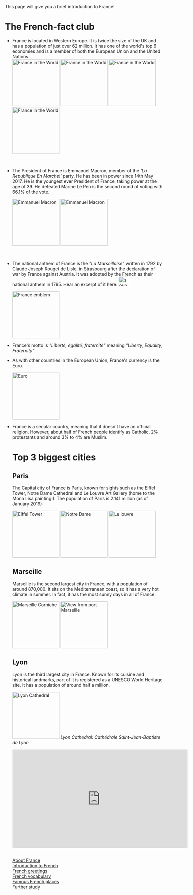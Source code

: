 <body> This page will give you a brief introduction to France! 
  <h1> The French-fact club </h1>
  <ul>
<p> <li> France is located in Western Europe. It is twice the size of the UK and has a population of just over 62 million. It has one of the world's top 6 economies and is a member of both the European Union and the United Nations.</li> 
<img src="https://upload.wikimedia.org/wikipedia/commons/thumb/a/a4/EU-France_%28orthographic_projection%29.svg/440px-EU-France_%28orthographic_projection%29.svg.png" alt="France in the World" height="150" > <img src="https://upload.wikimedia.org/wikipedia/commons/thumb/d/d7/France_base_map_18_regions.png/1296px-France_base_map_18_regions.png" alt="France in the World" height="150" > <img src="https://upload.wikimedia.org/wikipedia/commons/thumb/b/b7/Flag_of_Europe.svg/250px-Flag_of_Europe.svg.png" alt="France in the World" height="150" > <img src="https://upload.wikimedia.org/wikipedia/commons/thumb/2/2f/Flag_of_the_United_Nations.svg/250px-Flag_of_the_United_Nations.svg.png" alt="France in the World" height="150" >  </p>
<br>
  <p> <li> The President of France is Emmanuel Macron, member of the <i>'La Republique En Marche!' </i> party. He has been in power since 14th May 2017. He is the youngest ever President of France, taking power at the age of 39. He defeated Marine Le Pen is the second round of voting with 66.1% of the vote. </li>  </p>
  <p> <img src=" https://upload.wikimedia.org/wikipedia/commons/f/f4/Emmanuel_Macron_in_2019.jpg" alt="Emmanuel Macron" height="150" > <img src="https://upload.wikimedia.org/wikipedia/commons/thumb/9/91/Emmanuel_Macron_%2827_ao%C3%BBt_2014%29.jpg/538px-Emmanuel_Macron_%2827_ao%C3%BBt_2014%29.jpg" alt="Emmanuel Macron" style="float:middle" height="150" > </p>
    <br>
  <p> <li> The national anthem of France is the <i> "La Marseillaise" </i> written in 1792 by Claude Joseph Rouget de Lisle, in Strasbourg after the declaration of war by France against Austria. It was adopted by the French as their national anthem in 1795. Hear an excerpt of it here: <img src="https://upload.wikimedia.org/wikipedia/commons/thumb/d/d6/Emoji_u1f509.svg/70px-Emoji_u1f509.svg.png" alt= "sound image" onClick="document.getElementById('audio_play').play(); return false;"  width="30" height="30" /> </li> 
    <audio id="audio_play">
    <source src="https://upload.wikimedia.org/wikipedia/commons/3/30/La_Marseillaise.ogg" type="audio/ogg" />
    </audio> </p>
     <p> <img src="https://upload.wikimedia.org/wikipedia/commons/thumb/f/f7/Coat_of_arms_of_the_French_Republic.svg/150px-Coat_of_arms_of_the_French_Republic.svg.png" alt="France emblem" height="150"  > </p>
  <p> <li> France's motto is <i> "Liberté, égalité, fraternité" </i> meaning <i> "Liberty, Equality, Fraternity" </i> </ li> </p>
  <p> <li>  As with other countries in the European Union, France's currency is the Euro.</li>  </p>
  <p> <img  src="https://upload.wikimedia.org/wikipedia/commons/thumb/6/65/Euro_coins_and_banknotes.jpg/440px-Euro_coins_and_banknotes.jpg" alt="Euro" height="150"  >   </p>
    <p> <li> France is a secular country, meaning that it doesn't have an official religion. However, about half of French people identify as Catholic, 2% protestants and around 3% to 4% are Muslim. </li>  </p>
  
  
  
  <h1> Top 3 biggest cities </h1>
<h2> Paris </h2>
<p> The Capital city of France is Paris, known for sights such as the Eiffel Tower, Notre Dame Cathedral and Le Louvre Art Gallery (home to the Mona Lisa painting!). The population of Paris is 2.141 million (as of January 2019) </p>
<p>  <img src="https://upload.wikimedia.org/wikipedia/commons/thumb/8/85/Tour_Eiffel_Wikimedia_Commons_%28cropped%29.jpg/480px-Tour_Eiffel_Wikimedia_Commons_%28cropped%29.jpg" alt="Eiffel Tower" height="150">  <img src="https://upload.wikimedia.org/wikipedia/commons/thumb/d/d0/Cath%C3%A9drale_Notre-Dame_de_Paris%2C_3_June_2010.jpg/400px-Cath%C3%A9drale_Notre-Dame_de_Paris%2C_3_June_2010.jpg" alt="Notre Dame" height="150"  >  <img src="https://upload.wikimedia.org/wikipedia/commons/thumb/e/e4/Paris_July_2011-27a.jpg/1624px-Paris_July_2011-27a.jpg" alt="Le louvre" height="150"  > 
  <h2> Marseille </h2>
  <p> Marseille is the second largest city in France, with a population of around 870,000. It sits on the Mediterranean coast, so it has a very hot climate in summer. In fact, it has the most sunny days in all of France. </p>
  <p>
    <img src="https://upload.wikimedia.org/wikipedia/commons/6/6a/Marseille-corniche.jpg" alt="Marseille Corniche" height="150" > <img src="https://upload.wikimedia.org/wikipedia/commons/thumb/2/23/1_marseille_vieux_port_pano.jpg/880px-1_marseille_vieux_port_pano.jpg" alt="View from port-Marseille" height="150" ></p>
    <h2> Lyon </h2>
    <p> Lyon is the third largest city in France. Known for its cuisine and historical landmarks, part of it is registered as a UNESCO World Heritage site. It has a population of around half a million. </p>
    <p> <img src="https://upload.wikimedia.org/wikipedia/commons/thumb/0/00/007._Photo_prise_depuis_les_toits_de_la_Basilique_Notre-Dame_de_Fourvi%C3%A8re.JPG/440px-007._Photo_prise_depuis_les_toits_de_la_Basilique_Notre-Dame_de_Fourvi%C3%A8re.JPG" alt="Lyon Cathedral" height="150" style="float left">
           <i> Lyon Cathedral: Cathédrale Saint-Jean-Baptiste de Lyon </i>
</p>
<p>
  <iframe width="560" height="315" src="https://www.youtube.com/embed/zTjnQ0XlAc4" frameborder="0" allow="accelerometer; autoplay; encrypted-media; gyroscope; picture-in-picture" allowfullscreen></iframe> </p>
   <br>
   <body>
  <a  href="https://georginah2.github.io/SML5202-final-Hutt/page2.html" > About France </a> <br>
  <a  href="https://georginah2.github.io/SML5202-final-Hutt/page3.html" > Introduction to French  </a>  <br>
   <a  href="https://georginah2.github.io/SML5202-final-Hutt/page4.html" > French greetings </a>  <br>
  <a  href="https://georginah2.github.io/SML5202-final-Hutt/page5.html" > French vocabulary </a>  <br>
 <a  href="https://georginah2.github.io/SML5202-final-Hutt/page6.html" > Famous French places  </a> <br>
  <a  href= "https://georginah2.github.io/SML5202-final-Hutt/page7.html"> Further study </a>
 </body>
